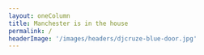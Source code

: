 ```yaml
---
layout: oneColumn
title: Manchester is in the house
permalink: /
headerImage: '/images/headers/djcruze-blue-door.jpg'
---
```


